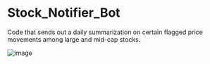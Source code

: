 # Stock_Notifier_Bot
Code that sends out a daily summarization on certain flagged price movements among large and mid-cap stocks.

![image](https://www.webopedia.com/wp-content/uploads/2024/10/what-is-a-telegram-bot-cover-2.webp)
